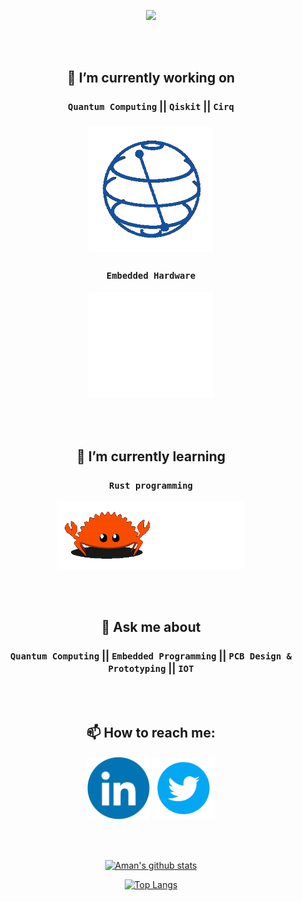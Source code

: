 <p align="center">
  <img src="https://github.com/aman983/aman983/blob/main/Assets/Source.gif" width = 900>
</p>

<br></br>

<h2 align="center">
🔭 I’m currently working on 
</h2>
<h3 align="center">
<b><code>Quantum Computing</code> || <code>Qiskit</code> || <code>Cirq</code></b> 
<h3>
<div align ="center">
<img src="https://github.com/aman983/aman983/blob/main/Assets/Qiskit.gif" width = 200>
</div>
<h3 align ="center">
<code>Embedded Hardware</code> 
</h3>
<div align ="center">
<img src="https://github.com/aman983/aman983/blob/main/Assets/CPU.gif" width = 200>
</div>

<br></br>

<h2 align ="center">
🌱 I’m currently learning 
</h2>
<h3 align ="center">
<code>Rust programming</code>
</h3>
<div align ="center">
<img src="https://github.com/aman983/aman983/blob/main/Assets/Rust.gif" width = 300>
</div>

<br></br>

<h2 align ="center">
💬 Ask me about 
</h2>
<h3 align ="center">
<code>Quantum Computing</code> || <code>Embedded Programming</code> || <code>PCB Design & Prototyping</code> || <code>IOT</code>
</h3>

<br></br>

<h2 align ="center">
📫 How to reach me: 
</h2>
<div align ="center">
  <a href="https://linkedin.com/in/Aman-Shaikh-QC"><img src="https://github.com/aman983/aman983/blob/main/Assets/Linkedin.gif" width = 100></a>
  <a href="https://twitter.com/Aman81894910"><img src="https://github.com/aman983/aman983/blob/main/Assets/Twitter.gif" width = 100></a>
 
<br></br>

[![Aman's github stats](https://github-readme-stats.vercel.app/api?username=aman983&count_private=true&show_icons=true&theme=radical&hide_rank=false)](https://github.com/anuraghazra/github-readme-stats)

[![Top Langs](https://github-readme-stats.vercel.app/api/top-langs/?username=aman983)](https://github.com/anuraghazra/github-readme-stats)
</div>
